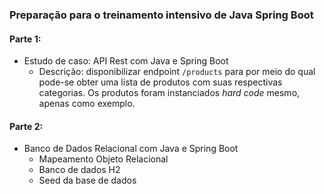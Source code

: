 ### Preparação para o treinamento intensivo de Java Spring Boot

#### Parte 1:
  - Estudo de caso: API Rest com Java e Spring Boot
    - Descrição: disponibilizar endpoint `/products` para por meio do qual pode-se obter uma lista de produtos com suas respectivas categorias. Os produtos foram instanciados *hard code* mesmo, apenas como exemplo. 
  
#### Parte 2: 
  - Banco de Dados Relacional com Java e Spring Boot
    - Mapeamento Objeto Relacional
    - Banco de dados H2
    - Seed da base de dados
